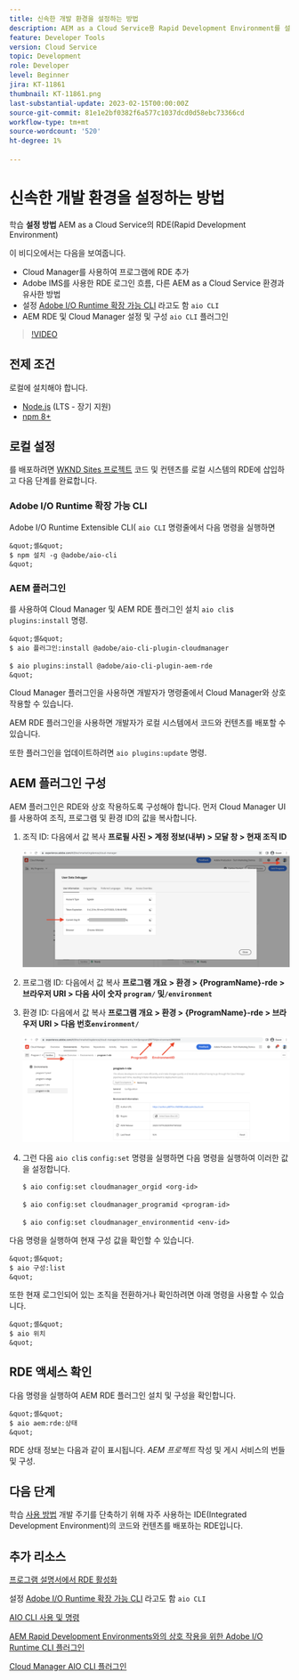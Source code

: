 ```yaml
---
title: 신속한 개발 환경을 설정하는 방법
description: AEM as a Cloud Service용 Rapid Development Environment를 설정하는 방법을 알아봅니다.
feature: Developer Tools
version: Cloud Service
topic: Development
role: Developer
level: Beginner
jira: KT-11861
thumbnail: KT-11861.png
last-substantial-update: 2023-02-15T00:00:00Z
source-git-commit: 81e1e2bf0382f6a577c1037dcd0d58ebc73366cd
workflow-type: tm+mt
source-wordcount: '520'
ht-degree: 1%

---
```



# 신속한 개발 환경을 설정하는 방법

학습 **설정 방법** AEM as a Cloud Service의 RDE(Rapid Development Environment)

이 비디오에서는 다음을 보여줍니다.

- Cloud Manager를 사용하여 프로그램에 RDE 추가
- Adobe IMS를 사용한 RDE 로그인 흐름, 다른 AEM as a Cloud Service 환경과 유사한 방법
- 설정 [Adobe I/O Runtime 확장 가능 CLI](https://developer.adobe.com/runtime/docs/guides/tools/cli_install/) 라고도 함 `aio CLI`
- AEM RDE 및 Cloud Manager 설정 및 구성 `aio CLI` 플러그인

>[!VIDEO](https://video.tv.adobe.com/v/3415490/?quality=12&learn=on)

## 전제 조건

로컬에 설치해야 합니다.

- [Node.js](https://nodejs.org/en/) (LTS - 장기 지원)
- [npm 8+](https://docs.npmjs.com/)

## 로컬 설정

를 배포하려면 [WKND Sites 프로젝트](https://github.com/adobe/aem-guides-wknd#aem-wknd-sites-project) 코드 및 컨텐츠를 로컬 시스템의 RDE에 삽입하고 다음 단계를 완료합니다.

### Adobe I/O Runtime 확장 가능 CLI

Adobe I/O Runtime Extensible CLI( `aio CLI` 명령줄에서 다음 명령을 실행하면

    &quot;셸&quot;
    $ npm 설치 -g @adobe/aio-cli
    &quot;

### AEM 플러그인

를 사용하여 Cloud Manager 및 AEM RDE 플러그인 설치 `aio cli`s `plugins:install` 명령.

    &quot;셸&quot;
    $ aio 플러그인:install @adobe/aio-cli-plugin-cloudmanager
    
    $ aio plugins:install @adobe/aio-cli-plugin-aem-rde
    &quot;

Cloud Manager 플러그인을 사용하면 개발자가 명령줄에서 Cloud Manager와 상호 작용할 수 있습니다.

AEM RDE 플러그인을 사용하면 개발자가 로컬 시스템에서 코드와 컨텐츠를 배포할 수 있습니다.

또한 플러그인을 업데이트하려면 `aio plugins:update` 명령.

## AEM 플러그인 구성

AEM 플러그인은 RDE와 상호 작용하도록 구성해야 합니다. 먼저 Cloud Manager UI를 사용하여 조직, 프로그램 및 환경 ID의 값을 복사합니다.

1. 조직 ID: 다음에서 값 복사 **프로필 사진 > 계정 정보(내부) > 모달 창 > 현재 조직 ID**

   ![조직 ID](./assets/Org-ID.png)

1. 프로그램 ID: 다음에서 값 복사 **프로그램 개요 > 환경 > {ProgramName}-rde > 브라우저 URI > 다음 사이 숫자 `program/` 및`/environment`**

1. 환경 ID: 다음에서 값 복사 **프로그램 개요 > 환경 > {ProgramName}-rde > 브라우저 URI > 다음 번호`environment/`**

   ![프로그램 및 환경 ID](./assets/Program-Environment-Id.png)

1. 그런 다음 `aio cli`s `config:set` 명령을 실행하면 다음 명령을 실행하여 이러한 값을 설정합니다.

   ```shell
   $ aio config:set cloudmanager_orgid <org-id>
   
   $ aio config:set cloudmanager_programid <program-id>
   
   $ aio config:set cloudmanager_environmentid <env-id>
   ```

다음 명령을 실행하여 현재 구성 값을 확인할 수 있습니다.

    &quot;셸&quot;
    $ aio 구성:list
    &quot;

또한 현재 로그인되어 있는 조직을 전환하거나 확인하려면 아래 명령을 사용할 수 있습니다.

    &quot;셸&quot;
    $ aio 위치
    &quot;

## RDE 액세스 확인

다음 명령을 실행하여 AEM RDE 플러그인 설치 및 구성을 확인합니다.

    &quot;셸&quot;
    $ aio aem:rde:상태
    &quot;

RDE 상태 정보는 다음과 같이 표시됩니다. _AEM 프로젝트_ 작성 및 게시 서비스의 번들 및 구성.

## 다음 단계

학습 [사용 방법](./how-to-use.md) 개발 주기를 단축하기 위해 자주 사용하는 IDE(Integrated Development Environment)의 코드와 컨텐츠를 배포하는 RDE입니다.


## 추가 리소스

[프로그램 설명서에서 RDE 활성화](https://experienceleague.adobe.com/docs/experience-manager-cloud-service/content/implementing/developing/rapid-development-environments.html#enabling-rde-in-a-program)

설정 [Adobe I/O Runtime 확장 가능 CLI](https://developer.adobe.com/runtime/docs/guides/tools/cli_install/) 라고도 함 `aio CLI`

[AIO CLI 사용 및 명령](https://github.com/adobe/aio-cli#usage)

[AEM Rapid Development Environments와의 상호 작용을 위한 Adobe I/O Runtime CLI 플러그인](https://github.com/adobe/aio-cli-plugin-aem-rde#aio-cli-plugin-aem-rde)

[Cloud Manager AIO CLI 플러그인](https://github.com/adobe/aio-cli-plugin-cloudmanager)
